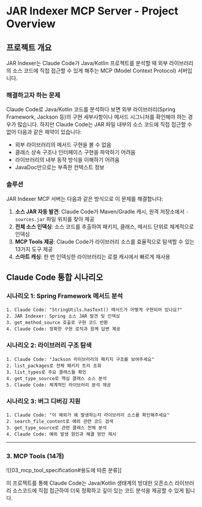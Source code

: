 # JAR Indexer MCP Server - Project Overview

## 프로젝트 개요

JAR Indexer는 Claude Code가 Java/Kotlin 프로젝트를 분석할 때 외부 라이브러리의 소스 코드에 직접 접근할 수 있게 해주는 MCP (Model Context Protocol) 서버입니다.

### 해결하고자 하는 문제

Claude Code로 Java/Kotlin 코드를 분석하다 보면 외부 라이브러리(Spring Framework, Jackson 등)의 구현 세부사항이나 메서드 시그니처를 확인해야 하는 경우가 많습니다. 하지만 Claude Code는 JAR 파일 내부의 소스 코드에 직접 접근할 수 없어 다음과 같은 제약이 있습니다:

- 외부 라이브러리의 메서드 구현을 볼 수 없음
- 클래스 상속 구조나 인터페이스 구현을 파악하기 어려움  
- 라이브러리의 내부 동작 방식을 이해하기 어려움
- JavaDoc만으로는 부족한 컨텍스트 정보

### 솔루션

JAR Indexer MCP 서버는 다음과 같은 방식으로 이 문제를 해결합니다:

1. **소스 JAR 자동 발견**: Claude Code가 Maven/Gradle 캐시, 원격 저장소에서 `-sources.jar` 파일 위치를 찾아 제공
2. **전체 소스 인덱싱**: 소스 코드를 추출하여 패키지, 클래스, 메서드 단위로 체계적으로 인덱싱
3. **MCP Tools 제공**: Claude Code가 라이브러리 소스를 효율적으로 탐색할 수 있는 13가지 도구 제공
4. **스마트 캐싱**: 한 번 인덱싱한 라이브러리는 로컬 캐시에서 빠르게 재사용

## Claude Code 통합 시나리오

### 시나리오 1: Spring Framework 메서드 분석
```
1. Claude Code: "StringUtils.hasText() 메서드가 어떻게 구현되어 있나요?"
2. JAR Indexer: Spring 소스 JAR 발견 및 인덱싱
3. get_method_source 호출로 구현 코드 반환
4. Claude Code: 정확한 구현 로직과 함께 답변 제공
```

### 시나리오 2: 라이브러리 구조 탐색
```
1. Claude Code: "Jackson 라이브러리의 패키지 구조를 보여주세요"
2. list_packages로 전체 패키지 트리 조회
3. list_types로 주요 클래스들 확인
4. get_type_source로 핵심 클래스 소스 분석
5. Claude Code: 체계적인 라이브러리 분석 제공
```

### 시나리오 3: 버그 디버깅 지원
```
1. Claude Code: "이 예외가 왜 발생하는지 라이브러리 소스를 확인해주세요"
2. search_file_content로 예외 관련 코드 검색
3. get_type_source로 관련 클래스 전체 분석  
4. Claude Code: 예외 발생 원인과 해결 방안 제시
```

--- 


### 3. MCP Tools (14개)

![[03_mcp_tool_specification#용도에 따른 분류]]


이 프로젝트를 통해 Claude Code는 Java/Kotlin 생태계의 방대한 오픈소스 라이브러리 소스코드에 직접 접근하여 더욱 정확하고 깊이 있는 코드 분석을 제공할 수 있게 됩니다.
